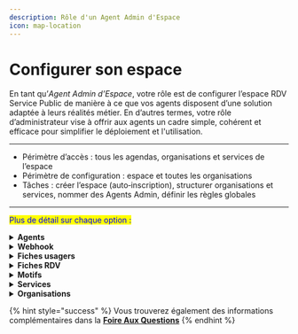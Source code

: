 ```yaml
---
description: Rôle d'un Agent Admin d'Espace
icon: map-location
---
```


# Configurer son espace

En tant qu’_Agent Admin d’Espace_, votre rôle est de configurer l’espace RDV Service Public de manière à ce que vos agents disposent d’une solution adaptée à leurs réalités métier. En d’autres termes, votre rôle d’administrateur vise à offrir aux agents un cadre simple, cohérent et efficace pour simplifier le déploiement et l'utilisation.&#x20;

***

* Périmètre d’accès : tous les agendas, organisations et services de l’espace
* Périmètre de configuration : espace et toutes les organisations&#x20;
* Tâches : créer l’espace (auto‑inscription), structurer organisations et services, nommer des Agents Admin, définir les règles globales

***

<mark style="color:blue;">Plus de détail sur chaque option :</mark>&#x20;

<details>

<summary><strong>Agents</strong></summary>

En tant qu’**Administrateur d’Espace**, vous avez la possibilité d’inviter des agents à rejoindre votre espace RDV Service Public.

#### Inviter un agent

Pour inviter un agent :

1. Saisissez l’adresse e-mail de l’agent.
2. Sélectionnez le ou les services auxquels il sera affecté.
3. Associez-le à la ou aux organisations concernées.

{% hint style="danger" %}
**Vous devez inviter les agents individuellement. Il n'est pas possible d'envoyer des invitations à plusieurs adresses e-mail simultanément.**

**L’invitation doit être validée par l’agent dans un délai de 48 heures (je sais plus). Passé ce délai, vous devrez procéder à une nouvelle invitation.**
{% endhint %}

Une fois l’invitation envoyée, l’agent recevra un e-mail contenant un lien lui permettant de rejoindre votre espace.\
L’agent devra obligatoirement valider cette invitation avant que vous puissiez gérer ses paramètres.

#### Gérer les droits d'accès des agents

Après validation de l’invitation par l’agent, vous pourrez :

* Modifier ses affectations aux services et organisations.
* Définir ou ajuster ses droits d’accès au sein de chaque organisation.

</details>

<details>

<summary><strong>Webhook</strong> </summary>

Les **webhooks** permettent à **RDV Service Public** de communiquer automatiquement avec le système d’information (SI) de votre organisation.

&#x20;**RDV Service Public peut envoyer des notifications à votre SI lorsqu’un événement a lieu**, comme :

* La création d’un rendez-vous.
* La modification d’un rendez-vous.
* L’annulation d’un rendez-vous.

Votre équipe informatique peut développer un module dans votre SI pour :

* **Recevoir ces notifications en temps réel.**
* **Mettre à jour automatiquement vos calendriers internes, logiciels métiers, etc.**

Cette intégration vous permet de :

* Automatiser certaines tâches (mise à jour de calendriers, notifications internes, etc).
* Réduire les saisies manuelles.
* Offrir une meilleure synchronisation entre **RDV Service Public** et vos outils internes.

Pour les détails techniques et la mise en place, vous pouvez consulter la documentation dédiée :\
[Accéder à la documentation technique - Notifications Webhooks](https://github.com/betagouv/rdv-service-public/blob/production/docs/api/webhooks/api-notifications-webhooks.md)

</details>

<details>

<summary><strong>Fiches usagers</strong></summary>

En tant qu’**Administrateur d’Espace**, vous pouvez personnaliser les informations affichées dans les fiches usagers.

Vous avez la possibilité :

* D’**ajouter des champs personnalisés** qui seront visibles dans les fiches usagers.
* De **masquer certains champs** que vous ne souhaitez pas afficher.

Ces ajustements vous permettent d’adapter les fiches aux besoins spécifiques de votre organisation et de vos agents.

{% hint style="warning" %}
**Les modifications que vous apportez s’appliqueront à l’ensemble des organisations et des services de votre espace.**
{% endhint %}



</details>

<details>

<summary><strong>Fiches RDV</strong> </summary>

Vous avez la possibilité de personnaliser l’affichage des **fiches RDV** en activant ou désactivant certains champs selon les besoins de vos organisations.

**Champ Contexte**

Le champ **Contexte** permet aux agents, lors de la prise de rendez-vous, d’ajouter des informations complémentaires utiles à la gestion du rendez-vous.\
Ces informations sont :

* **Uniquement visibles en interne**, par les agents disposant des droits d’accès au rendez-vous concerné.
* Non accessibles aux usagers.

{% hint style="warning" %}
**Lorsque ce champ est désactivé, il est masqué dans l’interface.**\
**Les informations déjà saisies resteront enregistrées mais ne seront plus visibles.**
{% endhint %}

#### Salle d’attente

Vous pouvez également configurer les paramètres liés à la **salle d’attente**, notamment :

* Définir le **mode de notification des agents** lorsqu’un usager est présent en salle d’attente (notification visuelle, par mail).

</details>

<details>

<summary><strong>Motifs</strong> </summary>

Le motif est la raison du rendez-vous. Il permet de catégoriser les prises de rendez-vous, d’informer l’agent sur le contenu attendu et d’affiner les options (présentiel, téléphone, visio, option de prise de rendez-vous en ligne).&#x20;

En tant qu’Administrateur, vous pouvez créer des **motifs à l’échelle de votre espace**. Cela vous permet de mutualiser les motifs entre plusieurs organisations, sans avoir à les recréer pour chacune.&#x20;

Lors de la création, vous pouvez sélectionner les **organisations concernées** par ce motif.

La configuration d’un motif s’effectue via 3 onglets :

***

#### **Information générale**&#x20;

Un motif est avant tout un objet de rendez-vous qui se configure par un nom, une durée par défaut, un type et un service associé.&#x20;

{% hint style="success" %}
**Vos motifs seront accessibles par les agents des services associés**
{% endhint %}

Les agents pourront créer des plages de disponibilités avec des motifs configurés et ainsi faciliter la recherche de créneaux dans votre organisation et planifier des rendez-vous.

Si vous souhaitez proposer plusieurs modalités de rendez-vous (sur place, par téléphone, par visioconférence ou à domicile) ou plusieurs durée par défaut (30 minutes ou 60 minutes) pour un même motif, il sera nécessaire de dupliquer et créer plusieurs motifs.&#x20;

***

#### **Réservation en ligne**&#x20;

Un motif peut-être ouvert ou non à la prise de rendez-vous en ligne. Vous pouvez sélectionner cette option depuis l'onglet _**réservation en ligne**_ de l'écran de configuration des motifs. Vous devez cocher la case _ouvert aux usagers_.&#x20;

{% hint style="success" %}
**Une pastille&#x20;**_**en ligne**_**&#x20;s'affichera pour chaque motif.**&#x20;
{% endhint %}

Dès lors que vous ouvrez la prise de rendez-vous en ligne pour un motif, vous accéderez à des options de configurations supplémentaires liées au **délais minimum et maximum de réservation**. En configurant ces options, vous pouvez limiter la visibilités des disponibilités des plages de disponibilités des agents dans le parcours de prise de rendez-vous en ligne.

Aussi, vous pouvez offrir la possibilité à vos usagers de **modifier leur créneau de rendez-vous en autonomie**. Un bouton déplacer le RDV s'affichera depuis leur récapitulatif de rendez-vous accessible depuis les notifications email et SMS.&#x20;

***

#### **Instruction et notification**

Vous pouvez personnaliser des instructions de rendez-vous, motif par motif. Vous pouvez personnaliser ces instructions depuis l'onglet _**notification et instruction.**_&#x20;

Cette fonctionnalité permet de faire afficher ces instructions :&#x20;

* **Avant le rendez-vous** : dans le parcours en ligne, avant qu'un usager sélectionne un créneau

- **Après le rendez-vous** : dans l'écran de confirmation du rendez-vous ainsi que dans la notification SMS, via l'URL _info/annulation_ et dans la notification email, via le champ _information supplémentaires_

</details>

<details>

<summary><strong>Services</strong> </summary>

Vous pouvez gérer les services auxquels vos agents peuvent être affectés dans les différentes organisations.

Vous avez la possibilité d’**activer un service** pour qu’il soit disponible dans votre espace.

Vous pouvez également **désactiver un service**. Les agents ne pourront alors plus être affectés à ce service.

{% hint style="info" %}
**Si le service souhaité n’apparaît pas dans la liste proposée, vous pouvez en faire la demande en nous contactant via ce** [**formulaire**](https://rdv.anct.gouv.fr/aide/demande_support/new?role=agent\&sujet=Ajout+d%E2%80%99un+service)**.**
{% endhint %}

</details>

<details>

<summary><strong>Organisations</strong> </summary>

En tant qu’administrateur, vous pouvez accéder à la liste de vos organisations présentes dans votre espace et consulter ou modifier leur configuration.

Vous avez également la possibilité d’ajouter une nouvelle organisation à votre espace.

</details>

{% hint style="success" %}
Vous trouverez également des informations complémentaires dans la [**Foire Aux Questions**​](faq.md)
{% endhint %}
